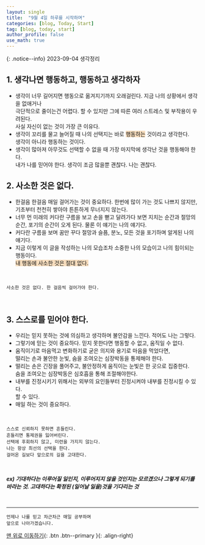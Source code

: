 ```yaml
---
layout: single
title:  "9월 4일 하루를 시작하며"
categories: [blog, Today, Start]
tag: [blog, today, start]
author_profile: false
use_math: true
---
```


<!-- **[공지사항]** [지킬블로그: Installation ](https://mmistakes.github.io/minimal-mistakes/docs/installation/)
{: .notice--success} -->

{: .notice--info}
2023-09-04 생각정리


## 1. 생각나면 행동하고, 행동하고 생각하자

- 생각이 너무 길어지면 행동으로 옮겨지기까지 오래걸린다. 지금 나의 상황에서 생각을 없애거나  
극단적으로 줄이는건 어렵다. 할 수 있지만 그에 따른 여러 스트레스 및 부작용이 우려된다.  
사실 자신이 없는 것이 가장 큰 이유다.
- 생각이 꼬리를 물고 늘어질 때 나의 선택지는 바로 <span style="background-color:#F7DDBE">행동하는</span> 것이라고 생각한다.  
생각이 아니라 행동하는 것이다.
- 생각이 많아져 아무것도 선택할 수 없을 때 가장 마지막에 생각난 것을 행동해야 한다.  
내가 나를 믿어야 한다. 생각이 조금 많을뿐 괜찮다. 나는 괜찮다.

<!-- <br> -->

## 2. 사소한 것은 없다.

- 한걸음 한걸음 매일 걸어가는 것이 중요하다. 한번에 많이 가는 것도 나쁘지 않지만,   
기초부터 천천히 쌓아야 튼튼하게 무너지지 않는다.   
- 너무 먼 미래의 커다란 구름을 보고 손을 뻗고 달려가다 보면 지치는 순간과 절망의 순간, 포기의 순간이 오게 된다. 물론 이 얘기는 나의 얘기다.   
- 커다란 구름을 보며 꿈만 꾸다 절망과 슬픔, 분노, 모든 것을 포기하며 알게된 나의 얘기다.   
- 지금 이렇게 이 글을 작성하는 나의 모습조차 소중한 나의 모습이고 나의 힘이되는 행동이다.    
<span style="background-color:#F7DDBE">내 행동에 사소한 것은 절대 없다.</span>

<br>

    사소한 것은 없다. 한 걸음씩 걸어가야 한다.

<br>

## 3. 스스로를 믿어야 한다.
- 우리는 믿지 못하는 것에 의심하고 생각하며 불안감을 느낀다.
적어도 나는 그렇다.    
- 그렇기에 믿는 것이 중요하다. 믿지 못한다면 행동할 수 없고, 움직일 수 없다.      
- 움직이기로 마음먹고 변화하기로 굳은 의지와 용기로 마음을 먹었다면,        
떨리는 손과 불안한 눈빛, 숨을 조여오는 심장박동을 통제해야 한다.        
- 떨리는 손은 긴장을 풀어주고, 불안정하게 움직이는 눈빛은 한 곳으로 집중한다.       
숨을 조여오는 심장박동은 심호흡을 통해 조절해야한다.    
- 내부를 진정시키기 위해서는 외부의 요인들부터 진정시켜야 내부를 진정시킬 수 있다.     
할 수 있다.       
- 매일 하는 것이 중요하다.

<br>

    스스로 신뢰하지 못하면 흔들린다.
    흔들리면 통제권을 잃어버린다.
    선택에 후회하지 않고, 미련을 가지지 않는다.
    나는 항상 최선의 선택을 한다.
    걸어온 길보다 앞으로의 길을 고대한다.

<br>

***ex) 기대하다는 이루어질 일인지, 이루어지지 않을 것인지는 모르겠으나 그렇게 되기를 바라는 것.
고대하다는 확정된 (일어날 일을)것을 기다리는 것***

<br>




***
    언제나 나를 믿고 차근차근 매일 공부하며
    앞으로 나아가겠습니다.


[맨 위로 이동하기](#){: .btn .btn--primary }{: .align-right}